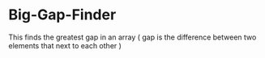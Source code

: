 # Big-Gap-Finder
This finds the greatest gap in an array ( gap is the difference between two elements that next to each other )
